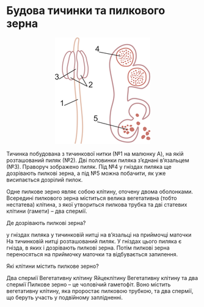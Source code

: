 # Будова тичинки та пилкового зерна

<div align="center">
<img src="1.jpeg" width="250">
</div>

<span class="p1">Тичинка</span> побудована з тичинкової нитки (№1 на малюнку A), на якій розташований <span class="p1">пиляк</span> (№2). Дві половинки пиляка з’єднані
<span class="p1">в’язальцем</span> (№3). Праворуч зображено <span class="p1">пиляк</span>. Під №4 у гніздах
пиляка ще дозрівають пилкові зерна, а під №5 можна побачити, як уже висипається дозрілий пилок.

Одне пилкове зерно являє собою клітину, оточену двома оболонками.
Всередині пилкового зерна міститься велика вегетативна (тобто нестатева) клітина, з якої утвориться пилкова трубка та дві статевих клітини (гамети) – два спермії.

<quiz>
<question>
<p>Де дозрівають пилкові зерна?</p>
<answer correct>у гніздах пиляка</answer>
<answer>у тичинковій нитці</answer>
<answer>на в’язальці</answer>
<answer>на приймочці маточки</answer>
<explanation>
На тичинковій нитці розташований пиляк. У гніздах цього пиляка є гнізда, в яких і дозрівають пилкові зерна. Потім пилкові зерна переносяться на приймочку маточки та відбувається запилення.
</explanation> 
</question>
<question>
<p>Які клітини містить пилкове зерно?</p>
<answer>Два спермії</answer>
<answer>Вегетативну клітину</answer>
<answer>Яйцеклітину</answer>
<answer correct>Вегетативну клітину та два спермії</answer>
<explanation>
Пилкове зерно – це чоловічий гаметофіт. Воно містить вегетативну клітину, яка проростає пилковою трубкою, та два спермії, що беруть участь у подвійному заплідненні.
</explanation>
</question>
</quiz>